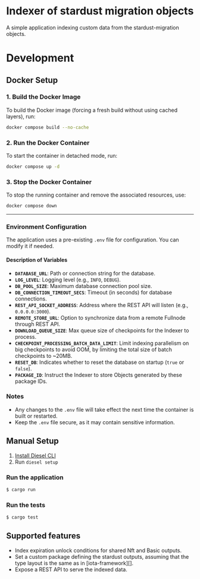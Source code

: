 # Indexer of stardust migration objects

A simple application indexing custom data from the stardust-migration objects.

# Development

## Docker Setup

### 1. Build the Docker Image
To build the Docker image (forcing a fresh build without using cached layers), run:
```sh
docker compose build --no-cache
```

### 2. Run the Docker Container
To start the container in detached mode, run:
```sh
docker compose up -d
```

### 3. Stop the Docker Container
To stop the running container and remove the associated resources, use:
```sh
docker compose down
```

---

### Environment Configuration

The application uses a pre-existing `.env` file for configuration. You can modify it if needed.

#### Description of Variables
- **`DATABASE_URL`**: Path or connection string for the database.
- **`LOG_LEVEL`**: Logging level (e.g., `INFO`, `DEBUG`).
- **`DB_POOL_SIZE`**: Maximum database connection pool size.
- **`DB_CONNECTION_TIMEOUT_SECS`**: Timeout (in seconds) for database connections.
- **`REST_API_SOCKET_ADDRESS`**: Address where the REST API will listen (e.g., `0.0.0.0:3000`).
- **`REMOTE_STORE_URL`**: Option to synchronize data from a remote Fullnode through REST API.
- **`DOWNLOAD_QUEUE_SIZE`**: Max queue size of checkpoints for the Indexer to process.
- **`CHECKPOINT_PROCESSING_BATCH_DATA_LIMIT`**: Limit indexing parallelism on big checkpoints to avoid OOM, by limiting the total size of batch checkpoints to ~20MB.
- **`RESET_DB`**: Indicates whether to reset the database on startup (`true` or `false`).
- **`PACKAGE_ID`**: Instruct the Indexer to store Objects generated by these package IDs.

### Notes
- Any changes to the `.env` file will take effect the next time the container is built or restarted.
- Keep the `.env` file secure, as it may contain sensitive information.

## Manual Setup

1. [Install Diesel CLI][diesel-getting-started]
2. Run `diesel setup`

### Run the application

```sh
$ cargo run
```

### Run the tests

```sh
$ cargo test
```

## Supported features

* Index expiration unlock conditions for shared Nft and Basic outputs.
* Set a custom package defining the stardust outputs, assuming that the type
  layout is the same as in [iota-framework][].
* Expose a REST API to serve the indexed data.

[diesel-getting-started]: https://diesel.rs/guides/getting-started.html
